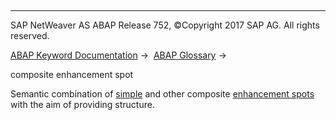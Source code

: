   

* * *

SAP NetWeaver AS ABAP Release 752, ©Copyright 2017 SAP AG. All rights reserved.

[ABAP Keyword Documentation](https://help.sap.com/doc/abapdocu_752_index_htm/7.52/en-US/abenabap.htm) →  [ABAP Glossary](https://help.sap.com/doc/abapdocu_752_index_htm/7.52/en-US/abenabap_glossary.htm) → 

composite enhancement spot

Semantic combination of [simple](https://help.sap.com/doc/abapdocu_752_index_htm/7.52/en-US/abensimple_enhancement_spot_glosry.htm "Glossary Entry") and other composite [enhancement spots](https://help.sap.com/doc/abapdocu_752_index_htm/7.52/en-US/abenenhancement_spot_glosry.htm "Glossary Entry") with the aim of providing structure.